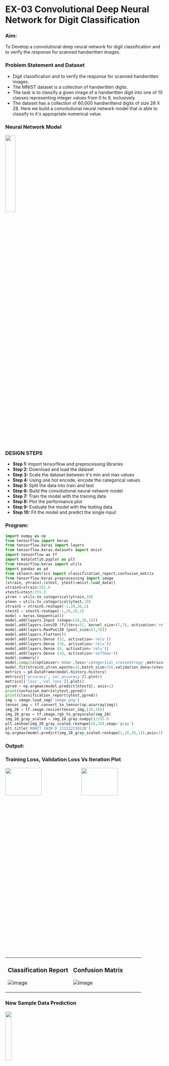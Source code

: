 # EX-03 Convolutional Deep Neural Network for Digit Classification

### Aim:
To Develop a convolutional deep neural network for digit classification and to verify the response for scanned handwritten images.

### Problem Statement and Dataset

- Digit classification and to verify the response for scanned handwritten images.
- The MNIST dataset is a collection of handwritten digits.
- The task is to classify a given image of a handwritten digit into one of 10 classes representing integer values from 0 to 9, inclusively.
- The dataset has a collection of 60,000 handwrittend digits of size 28 X 28. Here we build a convolutional neural network model that is able to classify to it's appropriate numerical value.

### Neural Network Model

<img height=25% src="https://github.com/user-attachments/assets/09c700c3-1ac5-44c2-aff2-6bec1e4e0478">

### DESIGN STEPS
- **Step 1:** Import tensorflow and preprocessing libraries
- **Step 2:** Download and load the dataset
- **Step 3:** Scale the dataset between it's min and max values
- **Step 4:** Using one hot encode, encode the categorical values
- **Step 5:** Split the data into train and test
- **Step 6:** Build the convolutional neural network model
- **Step 7:** Train the model with the training data
- **Step 8:** Plot the performance plot
- **Step 9:** Evaluate the model with the testing data
- **Step 10:** Fit the model and predict the single input
### Program:
```Python
import numpy as np
from tensorflow import keras
from tensorflow.keras import layers
from tensorflow.keras.datasets import mnist
import tensorflow as tf
import matplotlib.pyplot as plt
from tensorflow.keras import utils
import pandas as pd
from sklearn.metrics import classification_report,confusion_matrix
from tensorflow.keras.preprocessing import image
(xtrain, ytrain),(xtest, ytest)=mnist.load_data()
xtrainS=xtrain/255.0
xtestS=xtest/255.0
ytren = utils.to_categorical(ytrain,10)
yteen = utils.to_categorical(ytest,10)
xtrainS = xtrainS.reshape(-1,28,28,1)
xtestS = xtestS.reshape(-1,28,28,1)
model = keras.Sequential()
model.add(layers.Input (shape=(28,28,1)))
model.add(layers.Conv2D (filters=32, kernel_size=(7,7), activation='relu'))
model.add(layers.MaxPool2D (pool_size=(3,3)))
model.add(layers.Flatten())
model.add(layers.Dense (32, activation='relu'))
model.add(layers.Dense (16, activation='relu'))
model.add(layers.Dense (8, activation='relu'))
model.add(layers.Dense (10, activation='softmax'))
model.summary()
model.compile(optimizer='Adam',loss='categorical_crossentropy',metrics=['accuracy'])
model.fit(xtrainS,ytren,epochs=15,batch_size=256,validation_data=(xtestS,yteen))
metrics = pd.DataFrame(model.history.history)
metrics[['accuracy','val_accuracy']].plot()
metrics[['loss','val_loss']].plot()
ypred = np.argmax(model.predict(xtestS), axis=1)
print(confusion_matrix(ytest,ypred))
print(classification_report(ytest,ypred))
img = image.load_img('image.png')
tensor_img = tf.convert_to_tensor(np.asarray(img))
img_28 = tf.image.resize(tensor_img,(28,28))
img_28_gray = tf.image.rgb_to_grayscale(img_28)
img_28_gray_scaled = img_28_gray.numpy()/255.0
plt.imshow(img_28_gray_scaled.reshape(28,28),cmap='gray')
plt.title('ROHIT JAIN D 212222230120')
np.argmax(model.predict(img_28_gray_scaled.reshape(1,28,28,1)),axis=1)
```
### Output:

### Training Loss, Validation Loss Vs Iteration Plot

<img height=15% width=48% src="https://github.com/user-attachments/assets/5431bfaa-1667-4f18-a6b3-6c2edddbadee"><img height=15% width=48% src="https://github.com/user-attachments/assets/52a0cef9-d003-45d6-8fc8-191b2a860242">


<table>
<tr>
<td width=48%>
  
### Classification Report
![image](https://github.com/user-attachments/assets/8cd77ce6-26a2-48da-ac20-f9f637518bf3)
</td> 
<td valign=top>

### Confusion Matrix
![image](https://github.com/user-attachments/assets/51f3cea9-2d97-49bb-9423-c4103ec16373)</td>
</tr> 
</table>


### New Sample Data Prediction

<img height=20% src="https://github.com/user-attachments/assets/454f1f51-75a3-4be5-9ab8-5e65a628b160">


### RESULT
Thus, a convolutional deep neural network for digit classification and to verify the response for scanned handwritten images is written and executed successfully.
